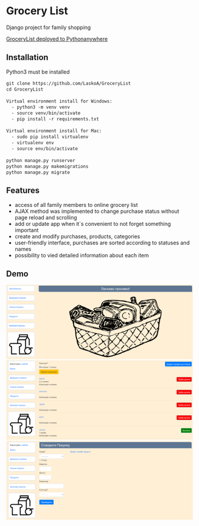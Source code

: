 # Grocery List

Django project for family shopping

[GroceryList deployed to Pythonanywhere](http://laskoa.pythonanywhere.com/)

## Installation

Python3 must be installed

```shell
git clone https://github.com/LaskoA/GroceryList
cd GroceryList

Virtual environment install for Windows:
  - python3 -m venv venv
  - source venv/bin/activate
  - pip install -r requirements.txt
  
Virtual environment install for Mac:
  - sudo pip install virtualenv
  - virtualenv env
  - source env/bin/activate
  
python manage.py runserver
python manage.py makemigrations
python manage.py migrate
```

## Features

- access of all family members to online grocery list
- AJAX method was implemented to change purchase status without page reload and scrolling
- add or update app when it`s convenient to not forget something important
- create and modify purchases, products, categories
- user-friendly interface, purchases are sorted according to statuses and names 
- possibility to vied detailed information about each item


## Demo
![website_interface](1.png)
![website_interface](2.png)
![website_interface](3.png)
